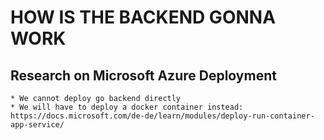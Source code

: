 # HOW IS THE BACKEND GONNA WORK

## Research on Microsoft Azure Deployment
    * We cannot deploy go backend directly
    * We will have to deploy a docker container instead: https://docs.microsoft.com/de-de/learn/modules/deploy-run-container-app-service/

